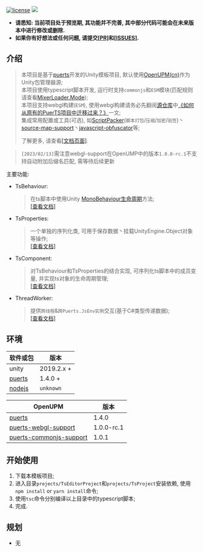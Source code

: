 [![license](https://img.shields.io/badge/license-MIT-blue.svg)](./LICENSE)
[![](https://img.shields.io/github/issues/throw-out/puerts-unity-kit.svg)](https://github.com/throw-out/puerts-unity-kit/issues)

- **请悉知: 当前项目处于预览期, 其功能并不完善, 其中部分代码可能会在未来版本中进行修改或删除.**
- **如果你有好想法或任何问题, 请提交[[PR]](https://github.com/throw-out/puerts-unity-kit/pulls)和[[ISSUES]](https://github.com/throw-out/puerts-unity-kit/issues).**

## 介绍
> 本项目是基于[puerts](https://github.com/Tencent/puerts)开发的Unity模板项目,  默认使用[OpenUPM(cn)](https://openupm.cn/)作为Unity包管理器源;  
> 本项目使用typescript脚本开发, 运行时支持`commonjs`和`ESM`模块(匹配规则请查看[MixerLoader.Mode](./projects/Assets/XOR/Runtime/Src/Loader.cs));  
> 本项目支持webgl构建(`ESM`), 使用webgl构建请务必先翻阅[源仓库](https://github.com/zombieyang/puerts_unity_webgl_demo)中[《如何从原有的PuerTS项目中迁移过来？》](https://github.com/zombieyang/puerts_unity_webgl_demo/wiki/%E5%A6%82%E4%BD%95%E4%BB%8E%E5%8E%9F%E6%9C%89%E7%9A%84PuerTS%E9%A1%B9%E7%9B%AE%E4%B8%AD%E8%BF%81%E7%A7%BB%E8%BF%87%E6%9D%A5%EF%BC%9F)一文;  
> 集成常用配置或工具(可选), 如[ScriptPacker](./docs/ScriptPacker.md)(`脚本打包`/`压缩`/`加密`/`验签`)丶[source-map-support](https://www.npmjs.com/package/source-map-support)丶[javascript-obfuscator](https://www.npmjs.com/package/javascript-obfuscator)等;
>
> 了解更多, 请查看[[文档页面]](./docs).

>`[2023/02/13]`需注意webgl-support在OpenUMP中的版本`1.0.0-rc.1`不支持自动附加后缀名匹配, 需等待后续更新

主要功能:
- TsBehaviour:
  > 在ts脚本中使用Unity [MonoBehaviour生命周期](https://docs.unity3d.com/2021.3/Documentation/Manual/ExecutionOrder.html)方法;  
  > [[查看文档]](./docs/TsBehaviour.md)

- TsProperties:
  > 一个单独的序列化类, 可用于保存数据丶挂载UnityEngine.Object对象等操作;  
  > [[查看文档]](./docs/TsProperties.md)

- TsComponent:
  > 对TsBehaviour和TsProperties的结合实现, 可序列化ts脚本中的成员变量, 并实现ts对象的生命周期管理;  
  > [[查看文档]](./docs/TsComponent.md)

- ThreadWorker:
  > 提供`跨线程`&`跨Puerts.JsEnv实例`交互(基于C#类型传递数据);  
  > [[查看文档]](./docs/ThreadWorker.md)

## 环境
| 软件或包     |  版本           |
| ------------ | ------------ |
| unity   |  2019.2.x + |
| [puerts](https://github.com/Tencent/puerts/releases) |  1.4.0 + |
| [nodejs](https://nodejs.org/) | `unknown`|

| OpenUPM     |  版本           |
| ------------ | ------------ |
| [puerts](https://openupm.com/packages/com.tencent.puerts.core/) | 1.4.0 |
| [puerts-webgl-support](https://openupm.com/packages/com.tencent.puerts.webgl/) | 1.0.0-rc.1 |
| [puerts-commonjs-support](https://openupm.com/packages/com.tencent.puerts.commonjs/) |  1.0.1 |

## 开始使用
1. 下载本模板项目;
2. 进入目录`projects/TsEditorProject`和`projects/TsProject`安装依赖, 使用`npm install` or `yarn install`命令; 
3. 使用`tsc`命令分别编译以上目录中的typescript脚本;
4. 完成.

## 规划
- 无
